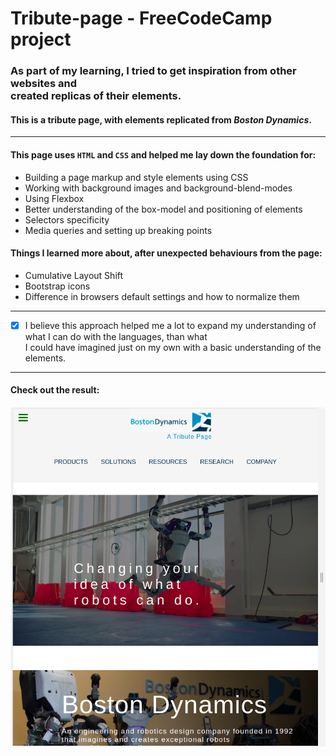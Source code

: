 
# Tribute-page - FreeCodeCamp project

### As part of my learning, I tried to get inspiration from other websites and<br> created replicas of their elements.

#### This is a tribute page, with elements replicated from ***Boston Dynamics***.

***

#### This page uses `HTML` and `CSS` and helped me lay down the foundation for:

* Building a page markup and style elements using CSS
* Working with background images and background-blend-modes
* Using Flexbox 
* Better understanding of the box-model and positioning of elements 
* Selectors specificity
* Media queries and setting up breaking points 

#### Things I learned more about, after unexpected behaviours from the page: 

* Cumulative Layout Shift 
* Bootstrap icons 
* Difference in browsers default settings and how to normalize them


***

- [x] I believe this approach helped me a lot to expand my understanding of what I can do with the languages, than what<br>I could have imagined just on my own with a basic understanding of the elements.

***

#### Check out the result:

![tribute-page](images/Tribute-page.png)

